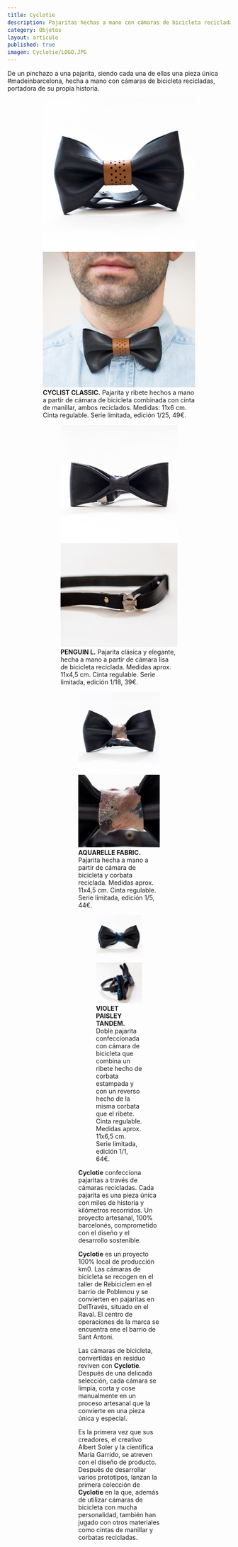 ```yaml
---
title: Cyclotie
description: Pajaritas hechas a mano con cámaras de bicicleta recicladas  Barcelona art design
category: Objetos
layout: articulo
published: true
imagen: Cyclotie/LOGO.JPG
---
```

De un pinchazo a una pajarita, siendo cada una de ellas una pieza única #madeinbarcelona, hecha  a mano con cámaras de bicicleta recicladas, portadora de su propia historia.  

<figure class="half">
<figure>
	<a href="/images/Cyclotie/Cyclist1.jpg"><img src="/images/Cyclotie/Cyclist1.jpg" alt="Pajaritas a partir de cámaras de bicicleta recicladas Barcelona art design"></a>
	<a href="/images/Cyclotie/cyclist2.jpg"><img src="/images/Cyclotie/cyclist2.jpg" alt="Pajaritas a partir de cámaras de bicicleta recicladas Barcelona art design"></a>
<figcaption><b>CYCLIST CLASSIC.</b>
Pajarita y ribete hechos  a mano a partir de cámara de bicicleta combinada con cinta de manillar, ambos reciclados. Medidas: 11x6 cm. Cinta regulable. Serie limitada, edición 1/25, 49€.</figcaption>
</figure>

<figure class="half">
<figure>
	<a href="/images/Cyclotie/PenguinL1.jpg"><img src="/images/Cyclotie/PenguinL1.jpg" alt="Pajaritas a partir de cámaras de bicicleta recicladas Barcelona art design"></a>
	<a href="/images/Cyclotie/PenguinL2.jpg"><img src="/images/Cyclotie/PenguinL2.jpg" alt="Pajaritas a partir de cámaras de bicicleta recicladas Barcelona art design"></a>
<figcaption><b>PENGUIN L.</b>
Pajarita clásica y elegante, hecha a mano a partir de cámara lisa de bicicleta reciclada. Medidas aprox. 11x4,5 cm. Cinta regulable. Serie limitada, edición 1/18, 39€.</figcaption>
</figure>

<figure class="half">
<figure>
	<a href="/images/Cyclotie/Aquarelle1.jpg"><img src="/images/Cyclotie/Aquarelle1.jpg" alt="Pajaritas a partir de cámaras de bicicleta recicladas Barcelona art design"></a>
	<a href="/images/Cyclotie/Aquarelle2.jpg"><img src="/images/Cyclotie/Aquarelle2.jpg" alt="Pajaritas a partir de cámaras de bicicleta recicladas  Barcelona art design"></a>
<figcaption><b> AQUARELLE FABRIC.</b>
Pajarita hecha a mano a partir de cámara de bicicleta y corbata reciclada. Medidas aprox. 11x4,5 cm. Cinta regulable. Serie limitada, edición 1/5, 44€.</figcaption>
</figure>

<figure class="half">
<figure>
	<a href="/images/Cyclotie/Tandem_TropicalBlue1.jpg"><img src="/images/Cyclotie/Tandem_TropicalBlue1.jpg" alt="Pajaritas a partir de cámaras de bicicleta recicladas Barcelona art design"></a>
	<a href="/images/Cyclotie/Tandem_TropicalBlue3.jpg"><img src="/images/Cyclotie/Tandem_TropicalBlue3.jpg" alt="Pajaritas a partir de cámaras de bicicleta recicladas Barcelona art design"></a>
<figcaption><b>VIOLET PAISLEY TANDEM.</b>
Doble pajarita confeccionada con cámara de bicicleta que combina un ribete hecho de corbata estampada y con un reverso hecho de la misma corbata que el ribete. Cinta regulable. Medidas aprox. 11x6,5 cm. Serie limitada, edición 1/1, 64€.</figcaption>
</figure>


**Cyclotie**  confecciona pajaritas a través de cámaras recicladas. Cada pajarita es una pieza única  con miles de historia y kilómetros recorridos. Un proyecto artesanal, 100% barcelonés, comprometido con el diseño y el desarrollo sostenible.

**Cyclotie**  es un proyecto 100% local de producción km0. Las cámaras de bicicleta se recogen en el taller de Rebiciclem en el barrio de Poblenou y se convierten en pajaritas en DelTravés, situado en el Raval. El centro de operaciones de la marca se encuentra ene el barrio de Sant Antoni.

Las cámaras de bicicleta, convertidas en residuo reviven con **Cyclotie**. Después de una delicada selección, cada cámara se limpia, corta y cose manualmente en un proceso artesanal que la convierte en una pieza única y especial.

Es la primera vez que sus creadores, el creativo Albert Soler y la científica María Garrido, se atreven con el diseño de producto. Después de desarrollar varios prototipos, lanzan la primera colección de **Cyclotie**   en la que, además de utilizar cámaras de bicicleta con mucha personalidad, también han jugado con otros materiales como cintas de manillar y corbatas recicladas.
 
